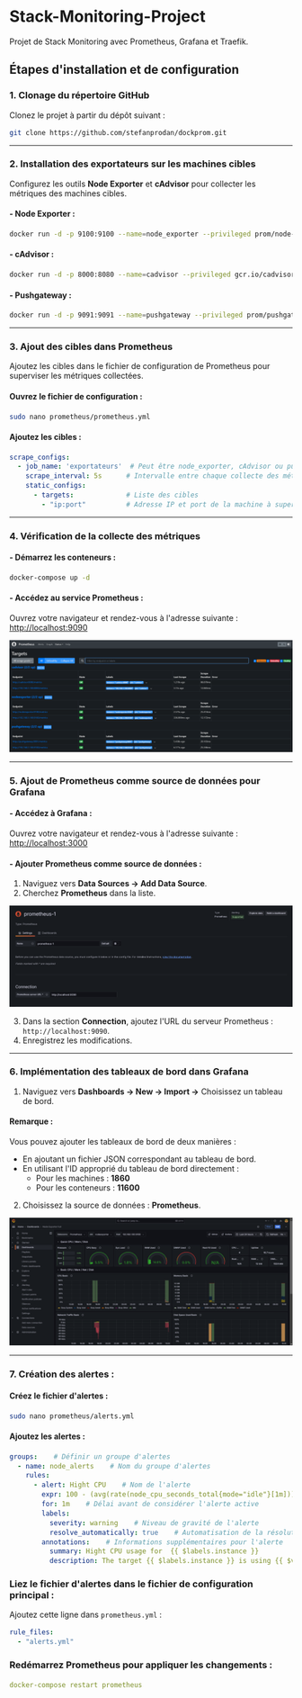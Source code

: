 # Stack-Monitoring-Project
Projet de Stack Monitoring avec Prometheus, Grafana et Traefik.

## Étapes d'installation et de configuration

### 1. Clonage du répertoire GitHub
Clonez le projet à partir du dépôt suivant :
```bash
git clone https://github.com/stefanprodan/dockprom.git
```

---

### 2. Installation des exportateurs sur les machines cibles
Configurez les outils **Node Exporter** et **cAdvisor** pour collecter les métriques des machines cibles.

#### - Node Exporter :
```bash
docker run -d -p 9100:9100 --name=node_exporter --privileged prom/node-exporter
```

#### - cAdvisor :
```bash
docker run -d -p 8000:8080 --name=cadvisor --privileged gcr.io/cadvisor/cadvisor
```

#### - Pushgateway :
```bash
docker run -d -p 9091:9091 --name=pushgateway --privileged prom/pushgateway
```

---

### 3. Ajout des cibles dans Prometheus
Ajoutez les cibles dans le fichier de configuration de Prometheus pour superviser les métriques collectées.

#### Ouvrez le fichier de configuration :
```bash
sudo nano prometheus/prometheus.yml
```

#### Ajoutez les cibles :
```yaml
scrape_configs:
  - job_name: 'exportateurs'  # Peut être node_exporter, cAdvisor ou pushgateway
    scrape_interval: 5s      # Intervalle entre chaque collecte des métriques
    static_configs:
      - targets:             # Liste des cibles
        - "ip:port"          # Adresse IP et port de la machine à superviser
```

---

### 4. Vérification de la collecte des métriques
#### - Démarrez les conteneurs :
```bash
docker-compose up -d
```

#### - Accédez au service Prometheus :
Ouvrez votre navigateur et rendez-vous à l'adresse suivante :  [http://localhost:9090](http://localhost:9090)

<div align="center">
  <img src="prometheus.png" alt="Prometheus Targets">
</div>

---

### 5. Ajout de Prometheus comme source de données pour Grafana
#### - Accédez à Grafana :
Ouvrez votre navigateur et rendez-vous à l'adresse suivante :  [http://localhost:3000](http://localhost:3000)

#### - Ajouter Prometheus comme source de données :
1. Naviguez vers **Data Sources → Add Data Source**.  
2. Cherchez **Prometheus** dans la liste.  
<div align="center">
  <img src="Ajouter Prometheus.png" alt="Ajouter Prometheus">
</div>


3. Dans la section **Connection**, ajoutez l'URL du serveur Prometheus :  `http://localhost:9090`.
4. Enregistrez les modifications.

---

### 6. Implémentation des tableaux de bord dans Grafana
1. Naviguez vers **Dashboards → New → Import →** Choisissez un tableau de bord.  

#### Remarque :
Vous pouvez ajouter les tableaux de bord de deux manières :
- En ajoutant un fichier JSON correspondant au tableau de bord.
- En utilisant l'ID approprié du tableau de bord directement :
  - Pour les machines : **1860**
  - Pour les conteneurs : **11600**

2. Choisissez la source de données : **Prometheus**.

<div align="center">
  <img src="Dashboard.png" alt="Tableau de bord">
</div>

---

### 7. Création des alertes :
#### Créez le fichier d'alertes :
```bash
sudo nano prometheus/alerts.yml
```
#### Ajoutez les alertes :
```yaml
groups:    # Définir un groupe d'alertes 
  - name: node_alerts    # Nom du groupe d'alertes  
    rules:  
      - alert: Hight CPU    # Nom de l'alerte
        expr: 100 - (avg(rate(node_cpu_seconds_total{mode="idle"}[1m])) by (instance)) * 100 > 70    # Condition d'alerte
        for: 1m    # Délai avant de considérer l'alerte active
        labels:
          severity: warning    # Niveau de gravité de l'alerte
          resolve_automatically: true    # Automatisation de la résolution de l'alerte
        annotations:    # Informations supplémentaires pour l'alerte
          summary: Hight CPU usage for  {{ $labels.instance }}
          description: The target {{ $labels.instance }} is using {{ $value }}% CPU
```
### Liez le fichier d'alertes dans le fichier de configuration principal :
Ajoutez cette ligne dans `prometheus.yml` :

```yaml
rule_files:
  - "alerts.yml"
```
### Redémarrez Prometheus pour appliquer les changements :
```yaml
docker-compose restart prometheus
```
